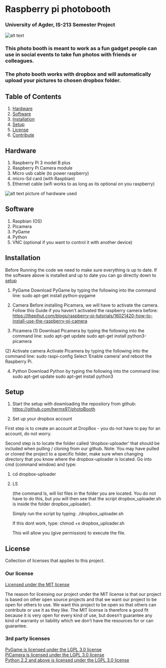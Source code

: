 # Raspberry pi photobooth 
### University of Agder, IS-213 Semester Project 



![alt text](https://i.gyazo.com/3fd2cb4127e25c7e600b90c4a1a52758.jpg)
### This photo booth is meant to work as a fun gadget people can use in social events to take fun photos with friends or colleagues.
### The photo booth works with dropbox and will automatically upload your pictures to chosen dropbox folder.


## Table of Contents

1. [Hardware](#hardware)
2. [Software](#Software)
3. [Installation](#Installation)
4. [Setup](#Setup)
5. [License](#License)
6. [Contribute](#Contribute)

## Hardware
1. Raspberry Pi 3 model B plus
2. Raspberry Pi Camera module
3. Micro usb cable (to power raspberry)
4. micro-Sd card (with Raspbian) 
5. Ethernet cable (wifi works to as long as its optional on you raspberry)

![alt text](https://i.gyazo.com/7bfbf4dce722df779b5b43597ac0ee86.jpg)
picture of hardware used

## Software
1. Raspbian (OS)
2. Picamera
3. PyGame
4. Python
5. VNC (optional if you want to control it with another device) 

## Installation
Before Running the code we need to make sure everything is up to date. If the software above is installed and up to date you can go 
directly down to [setup](setup)

1. PyGame
  Download PyGame by typing the following into the command line:
  sudo apt-get install python-pygame
  
2. Camera
  Before installing Picamera, we will have to activate the camera.
  Follow this Guide if you haven't activated the raspberry camera before: 
  https://thepihut.com/blogs/raspberry-pi-tutorials/16021420-how-to-install-use-the-raspberry-pi-camera
 
 3. Picamera 
  (1) Download Picamera by typing the following into the command line:
      sudo apt-get update
      sudo apt-get install python3-picamera


  (2) Activate camera
      Activate Picamera by typing the following into the command line:
      sudo raspi-config
      Select ‘Enable camera’ and reboot the Raspberry Pi.
      
  4. Python
    Download Python by typing the following into the command line:
    sudo apt-get update
    sudo apt-get install python3 
    
    
   ## Setup
   
   1. Start the setup with downloading the repository from github: https://github.com/herms97/photoBooth
  
   2. Set up your dropbox account
   
   First step is to create an account at DropBox - you do not have to pay for an account, do not worry. 
   
   Second step is to locate the folder called ‘dropbox-uploader’ that should be included when pulling / cloning from our github.
        Note: You may have pulled or cloned the project to a specific folder, make sure when changing directory that you know where the           dropbox-uploader is located.
        Go into cmd (command window) and type:
        
1. cd dropbox-uploader 
2. LS

   (the command ls, will list files in the folder you are located. You do not have to do this, but you will then see that the script         dropbox_uploader.sh is inside the folder dropbox_uploader).

    Simply run the script by typing: ./dropbox_uploader.sh
    
     If this dont work, type: chmod +x dropbox_uploader.sh
     
     This will allow you (give permission) to execute the file.
     
  
  
## License
Collection of licenses that applies to this project.

### Our license
[Licensed under the MIT license](https://github.com/herms97/photoBooth/blob/master/LICENSE)

The reason for licensing our project under the MIT license is that our project is based on other open source projects and that we want our project to be open for others to use. We want this project to be open so that others can contribute or use it as they like. The MIT license is therefore a good fit because it is very open for every kind of use, but doesn’t guarantee any kind of warranty or liability which we don’t have the resources for or can guarantee.

### 3rd party licenses
[PyGame is licensed under the LGPL 3.0 license](https://opensource.org/licenses/lgpl-3.0.html)\
[PiCamera is licensed under the LGPL 3.0 license](https://opensource.org/licenses/lgpl-3.0.html)\
[Python 2.2 and above is licensed under the LGPL 3.0 license](https://opensource.org/licenses/lgpl-3.0.html)







